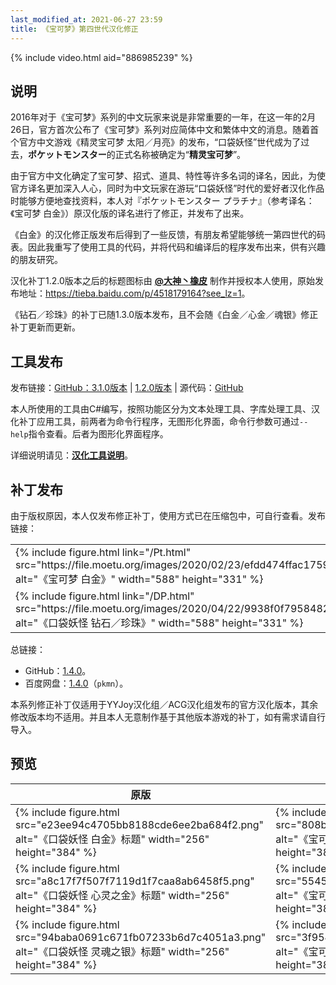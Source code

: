 ```yaml
---
last_modified_at: 2021-06-27 23:59
title: 《宝可梦》第四世代汉化修正
---
```

{% include video.html aid="886985239" %}

## 说明
2016年对于《宝可梦》系列的中文玩家来说是非常重要的一年，在这一年的2月26日，官方首次公布了《宝可梦》系列对应简体中文和繁体中文的消息。随着首个官方中文游戏《精灵宝可梦 太阳／月亮》的发布，“口袋妖怪”世代成为了过去，<strong lang="ja">ポケットモンスター</strong>的正式名称被确定为“**精灵宝可梦**”。

由于官方中文化确定了宝可梦、招式、道具、特性等许多名词的译名，因此，为使官方译名更加深入人心，同时为中文玩家在游玩“口袋妖怪”时代的爱好者汉化作品时能够方便地查找资料，本人对<span lang="ja">『ポケットモンスター プラチナ』</span>（参考译名：《宝可梦 白金》）原汉化版的译名进行了修正，并发布了出来。

《白金》的汉化修正版发布后得到了一些反馈，有朋友希望能够统一第四世代的码表。因此我重写了使用工具的代码，并将代码和编译后的程序发布出来，供有兴趣的朋友研究。

汉化补丁1.2.0版本之后的标题图标由 **[@大神丶橡皮](https://tieba.baidu.com/home/main?un=%E5%A4%A7%E7%A5%9E%E4%B8%B6%E6%A9%A1%E7%9A%AE&ie=utf-8)** 制作并授权本人使用，原始发布地址：<https://tieba.baidu.com/p/4518179164?see_lz=1>。

《钻石／珍珠》的补丁已随1.3.0版本发布，且不会随《白金／心金／魂银》修正补丁更新而更新。

## 工具发布
发布链接：[GitHub：3.1.0版本](https://github.com/Xzonn/PokemonChineseTranslationRevise/releases/tag/3.1.0) &#124; [1.2.0版本](https://github.com/Xzonn/PokemonChineseTranslationRevise/releases/tag/1.2.0) &#124; 源代码：[GitHub](https://github.com/Xzonn/PokemonChineseTranslationRevise/)

本人所使用的工具由C#编写，按照功能区分为文本处理工具、字库处理工具、汉化补丁应用工具，前两者为命令行程序，无图形化界面，命令行参数可通过`--help`指令查看。后者为图形化界面程序。

详细说明请见：**[汉化工具说明](./Tools.html)**。

## 补丁发布
由于版权原因，本人仅发布修正补丁，使用方式已在压缩包中，可自行查看。发布链接：

<table class="figure-table"><tbody><tr>
<td>{% include figure.html link="/Pt.html" src="https://file.moetu.org/images/2020/02/23/efdd474ffac175997868fa704bdc063e1f4ad7cdd56b9c40.jpg" alt="《宝可梦 白金》" width="588" height="331" %}</td>
<td>{% include figure.html link="/HGSS.html" src="https://file.moetu.org/images/2020/02/23/3e6f40d11d826cc1f4babd1c5b2147b08f8baaac761f7e65.jpg" alt="《宝可梦 心金／魂银》" width="588" height="331" %}</td>
</tr><tr>
<td>{% include figure.html link="/DP.html" src="https://file.moetu.org/images/2020/04/22/9938f0f795848274294631bb0d8fa32394714bc5673a1b42.jpg" alt="《口袋妖怪 钻石／珍珠》" width="588" height="331" %}</td>
<td>{% include figure.html link="/PKHeX.html" src="a7b4b821e754b775055372bb0380bc0d.png" alt="可用于《宝可梦》第四世代汉化修正版的PKHeX版本" width="588" height="331" %}</td>
</tr></tbody></table>

总链接：

- GitHub：[1.4.0](https://github.com/Xzonn/PokemonChineseTranslationRevise/releases/tag/patches-1.4.0)。
- 百度网盘：[1.4.0](https://pan.baidu.com/s/1tLhRCJjMfZJuxZSvD4I1GQ)（`pkmn`）。

本系列修正补丁仅适用于YYJoy汉化组／ACG汉化组发布的官方汉化版本，其余修改版本均不适用。并且本人无意制作基于其他版本游戏的补丁，如有需求请自行导入。

## 预览
<table class="table">
<thead>
<tr><th>原版</th><th>修正版</th></tr>
</thead>
<tbody>
<tr><td>{% include figure.html src="e23ee94c4705bb8188cde6ee2ba684f2.png" alt="《口袋妖怪 白金》标题" width="256" height="384" %}</td><td>{% include figure.html src="808b046468c20f4b60a7361413efb8a9.png" alt="《宝可梦 白金》标题" width="256" height="384" %}</td></tr>
<tr><td>{% include figure.html src="a8c17f7f507f7119d1f7caa8ab6458f5.png" alt="《口袋妖怪 心灵之金》标题" width="256" height="384" %}</td><td>{% include figure.html src="5545beab7e329331555cfbfe24255b8e.png" alt="《宝可梦 心金》标题" width="256" height="384" %}</td></tr>
<tr><td>{% include figure.html src="94baba0691c671fb07233b6d7c4051a3.png" alt="《口袋妖怪 灵魂之银》标题" width="256" height="384" %}</td><td>{% include figure.html src="3f954e319208266b71d62f2ea3cffa45.png" alt="《宝可梦 魂银》标题" width="256" height="384" %}</td></tr>
</tbody>
</table>